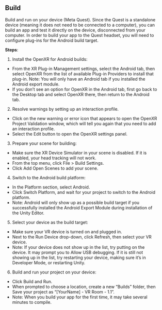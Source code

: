 ## Build

Build and run on your device (Meta Quest).
Since the Quest is a standalone device (meaning it does not need to be connected to a computer), you can build an app and test it directly on the device, disconnected from your computer. 
In order to build your app to the Quest headset, you will need to configure plug-ins for the Android build target. 

**Steps**:

1. Install the OpenXR for Android builds:
  - From the XR Plug-in Management settings, select the Android tab, then select OpenXR from the list of available Plug-in Providers to install that plug-in. 
Note: You will only have an Android tab if you installed the Android export module.
  - If you don’t see an option for OpenXR in the Android tab, first go back to the Desktop tab and select OpenXR there, then return to the Android tab.

2. Resolve warnings by setting up an interaction profile.
- Click on the new warning or error icon that appears to open the OpenXR Project Validation window, which will tell you again that you need to add an interaction profile. 
- Select the Edit button to open the OpenXR settings panel.

3. Prepare your scene for building: 
  - Make sure the XR Device Simulator in your scene is disabled. If it is enabled, your head tracking will not work.
  - From the top menu, click File > Build Settings.
  - Click Add Open Scenes to add your scene.

4.  Switch to the Android build platform: 
  - In the Platform section, select Android.
  - Click Switch Platform, and wait for your project to switch to the Android platform.
  - Note: Android will only show up as a possible build target if you successfully installed the Android Export Module during installation of the Unity Editor.

5.  Select your device as the build target:
  - Make sure your VR device is turned on and plugged in.
  - Next to the Run Device drop-down, click Refresh, then select your VR device.
  - Note: If your device does not show up in the list, try putting on the device. It may prompt you to Allow USB debugging. If it is still not showing up in the list, try restarting your device, making sure it’s in Developer Mode, or restarting Unity.

6.  Build and run your project on your device:
  - Click Build and Run. 
  - When prompted to choose a location, create a new “Builds” folder, then Save your project as “[YourName] - VR Room - 1.1”.
  - Note: When you build your app for the first time, it may take several minutes to compile. 

